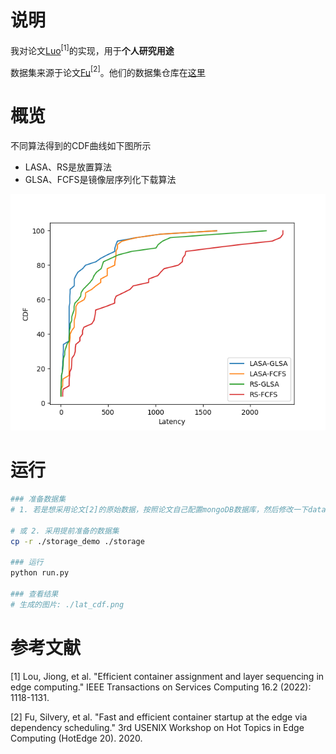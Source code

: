 # 说明
我对论文[Luo](https://ieeexplore.ieee.org/abstract/document/9736638)$^{[1]}$的实现，用于**个人研究用途**

数据集来源于论文[Fu](https://www.usenix.org/system/files/hotedge20_paper_fu.pdf)$^{[2]}$。他们的数据集仓库在[这里](https://github.com/depsched/sim)


# 概览
不同算法得到的CDF曲线如下图所示
- LASA、RS是放置算法
- GLSA、FCFS是镜像层序列化下载算法

![图片](./assets/lat_cdf.png)

# 运行
```bash
### 准备数据集
# 1. 若是想采用论文[2]的原始数据，按照论文自己配置mongoDB数据库，然后修改一下data.py中的数据库ip即可

# 或 2. 采用提前准备的数据集
cp -r ./storage_demo ./storage

### 运行
python run.py

### 查看结果
# 生成的图片: ./lat_cdf.png

```


# 参考文献
[1] Lou, Jiong, et al. "Efficient container assignment and layer sequencing in edge computing." IEEE Transactions on Services Computing 16.2 (2022): 1118-1131.

[2] Fu, Silvery, et al. "Fast and efficient container startup at the edge via dependency scheduling." 3rd USENIX Workshop on Hot Topics in Edge Computing (HotEdge 20). 2020.
